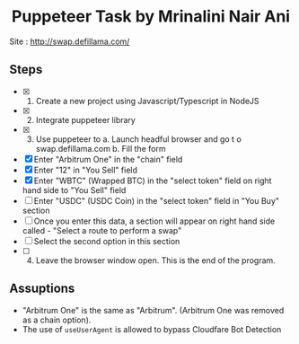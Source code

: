 # **<div align="center">Puppeteer Task by Mrinalini Nair Ani</div>**  

Site : http://swap.defillama.com/

## Steps 
- [x] 1. Create a new project using Javascript/Typescript in NodeJS
- [x] 2. Integrate puppeteer library
- [x] 3. Use puppeteer to
a. Launch headful browser and go t o swap.defillama.com
b. Fill the form
- [x] Enter "Arbitrum One" in the "chain" field
- [x] Enter "12" in "You Sell" field
- [x] Enter "WBTC" (Wrapped BTC) in the "select token" field on right hand side to "You Sell" field
- [ ] Enter "USDC" (USDC Coin) in the "select token" field in "You Buy" section
- [ ] Once you enter this data, a section will appear on right hand side called - "Select a route to perform a swap"
- [ ] Select the second option in this section
- [ ] 4. Leave the browser window open. This is the end of the program.

## Assuptions
- "Arbitrum One" is the same as "Arbitrum". (Arbitrum One was removed as a chain option).
- The use of `useUserAgent` is allowed to bypass Cloudfare Bot Detection
